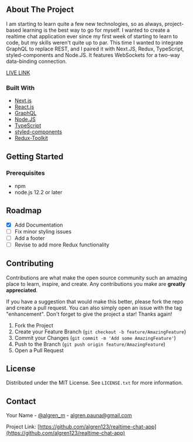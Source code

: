 ## About The Project

I am starting to learn quite a few new technologies, so as always, project-based learning is the best way to go for myself. I wanted to create a realtime chat application ever since my first week of starting to learn to code, but my skills weren't quite up to par. This time I wanted to integrate GraphQL to replace REST, and I paired it with Next.JS, Redux, TypeScript, styled-components and Node.JS. It features WebSockets for a two-way data-binding connection.

[LIVE LINK](https://algren-realtime-chat.vercel.app/)

### Built With

* [Next.js](https://nextjs.org/)
* [React.js](https://reactjs.org/)
* [GraphQL](https://graphql.org/)
* [Node.JS](https://nodejs.org/en/)
* [TypeScript](https://www.typescriptlang.org/)
* [styled-components](https://styled-components.com/)
* [Redux-Toolkit](https://redux-toolkit.js.org/)

## Getting Started

### Prerequisites

* npm
* node.js 12.2 or later

## Roadmap
 - [x] Add Documentation
 - [ ] Fix minor styling issues
 - [ ] Add a footer
 - [ ] Revise to add more Redux functionality

## Contributing

Contributions are what make the open source community such an amazing place to learn, inspire, and create. Any contributions you make are **greatly appreciated**.

If you have a suggestion that would make this better, please fork the repo and create a pull request. You can also simply open an issue with the tag "enhancement".
Don't forget to give the project a star! Thanks again!

1. Fork the Project
2. Create your Feature Branch (`git checkout -b feature/AmazingFeature`)
3. Commit your Changes (`git commit -m 'Add some AmazingFeature'`)
4. Push to the Branch (`git push origin feature/AmazingFeature`)
5. Open a Pull Request

## License

Distributed under the MIT License. See `LICENSE.txt` for more information.

## Contact

Your Name - [@algren_m](https://twitter.com/algren_m) - algren.pauna@gmail.com

Project Link: [https://github.com/algren123/realtime-chat-app](https://github.com/algren123/realtime-chat-app)
